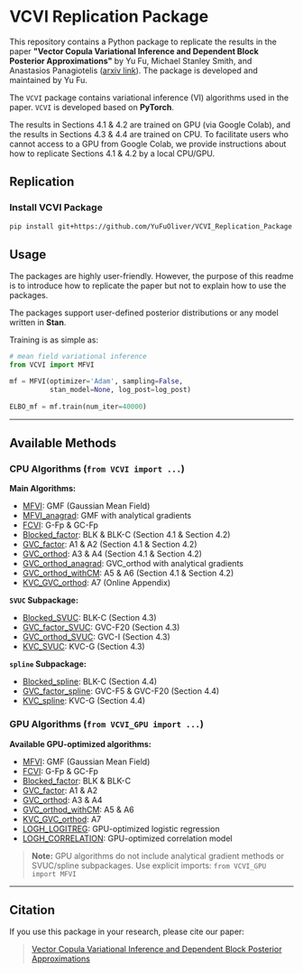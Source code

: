 # VCVI Replication Package

This repository contains a Python package to replicate the results in the paper **"Vector Copula Variational Inference and Dependent Block Posterior Approximations"** by Yu Fu, Michael Stanley Smith, and Anastasios Panagiotelis ([arxiv link](https://arxiv.org/abs/2503.01072)). The package is developed and maintained by Yu Fu.

The `VCVI` package contains variational inference (VI) algorithms used in the paper. `VCVI` is developed based on **PyTorch**.

The results in Sections 4.1 & 4.2 are trained on GPU (via Google Colab), and the results in Sections 4.3 & 4.4 are trained on CPU. To facilitate users who cannot access to a GPU from Google Colab, we provide instructions about how to replicate Sections 4.1 & 4.2 by a local CPU/GPU.

## Replication


### Install VCVI Package

```bash
pip install git+https://github.com/YuFuOliver/VCVI_Replication_Package.git#subdirectory=VCVI
```

<!-- ### GPU Support

GPU algorithms are available as a separate package `VCVI_GPU`. Install separately:

```bash
pip install git+https://github.com/YuFuOliver/VCVI_Replication_Package.git#subdirectory=VCVI/GPU
```

> **Note:** GPU package allows flexible PyTorch versions for different CUDA setups. -->


## Usage
The packages are highly user-friendly. However, the purpose of this readme is to introduce how to replicate the paper but not to explain how to use the packages.

The packages support user-defined posterior distributions or any model written in **Stan**.

Training is as simple as:
```python
# mean field variational inference
from VCVI import MFVI

mf = MFVI(optimizer='Adam', sampling=False,
          stan_model=None, log_post=log_post)
          
ELBO_mf = mf.train(num_iter=40000)
```

---

## Available Methods

### CPU Algorithms (`from VCVI import ...`)

**Main Algorithms:**
- [MFVI](https://github.com/YuFuOliver/VCVI_Replication_Package/blob/main/VCVI/MFVI.py): GMF (Gaussian Mean Field)
- [MFVI_anagrad](https://github.com/YuFuOliver/VCVI_Replication_Package/blob/main/VCVI/MFVI_anagrad.py): GMF with analytical gradients
- [FCVI](https://github.com/YuFuOliver/VCVI_Replication_Package/blob/main/VCVI/FCVI.py): G-Fp & GC-Fp
- [Blocked_factor](https://github.com/YuFuOliver/VCVI_Replication_Package/blob/main/VCVI/Blocked_factor.py): BLK & BLK-C (Section 4.1 & Section 4.2)
- [GVC_factor](https://github.com/YuFuOliver/VCVI_Replication_Package/blob/main/VCVI/GVC_factor.py): A1 & A2 (Section 4.1 & Section 4.2)
- [GVC_orthod](https://github.com/YuFuOliver/VCVI_Replication_Package/blob/main/VCVI/GVC_orthod.py): A3 & A4 (Section 4.1 & Section 4.2)
- [GVC_orthod_anagrad](https://github.com/YuFuOliver/VCVI_Replication_Package/blob/main/VCVI/GVC_orthod_anagrad.py): GVC_orthod with analytical gradients
- [GVC_orthod_withCM](https://github.com/YuFuOliver/VCVI_Replication_Package/blob/main/VCVI/GVC_orthod_withCM.py): A5 & A6 (Section 4.1 & Section 4.2)
- [KVC_GVC_orthod](https://github.com/YuFuOliver/VCVI_Replication_Package/blob/main/VCVI/KVC_GVC_orthod.py): A7 (Online Appendix)

**`SVUC` Subpackage:**
- [Blocked_SVUC](https://github.com/YuFuOliver/VCVI_Replication_Package/blob/main/VCVI/SVUC/Blocked_SVUC.py): BLK-C (Section 4.3)
- [GVC_factor_SVUC](https://github.com/YuFuOliver/VCVI_Replication_Package/blob/main/VCVI/SVUC/GVC_factor_SVUC.py): GVC-F20 (Section 4.3)
- [GVC_orthod_SVUC](https://github.com/YuFuOliver/VCVI_Replication_Package/blob/main/VCVI/SVUC/GVC_orthod_SVUC.py): GVC-I (Section 4.3)
- [KVC_SVUC](https://github.com/YuFuOliver/VCVI_Replication_Package/blob/main/VCVI/SVUC/KVC_SVUC.py): KVC-G (Section 4.3)


**`spline` Subpackage:**
- [Blocked_spline](https://github.com/YuFuOliver/VCVI_Replication_Package/blob/main/VCVI/spline/Blocked_spline.py): BLK-C (Section 4.4)
- [GVC_factor_spline](https://github.com/YuFuOliver/VCVI_Replication_Package/blob/main/VCVI/spline/GVC_factor_spline.py): GVC-F5 & GVC-F20 (Section 4.4)
- [KVC_spline](https://github.com/YuFuOliver/VCVI_Replication_Package/blob/main/VCVI/spline/KVC_spline.py): KVC-G (Section 4.4)

### GPU Algorithms (`from VCVI_GPU import ...`)

**Available GPU-optimized algorithms:**
- [MFVI](https://github.com/YuFuOliver/VCVI_Replication_Package/blob/main/VCVI/GPU/MFVI.py): GMF (Gaussian Mean Field)
- [FCVI](https://github.com/YuFuOliver/VCVI_Replication_Package/blob/main/VCVI/GPU/FCVI.py): G-Fp & GC-Fp
- [Blocked_factor](https://github.com/YuFuOliver/VCVI_Replication_Package/blob/main/VCVI/GPU/Blocked_factor.py): BLK & BLK-C
- [GVC_factor](https://github.com/YuFuOliver/VCVI_Replication_Package/blob/main/VCVI/GPU/GVC_factor.py): A1 & A2
- [GVC_orthod](https://github.com/YuFuOliver/VCVI_Replication_Package/blob/main/VCVI/GPU/GVC_orthod.py): A3 & A4
- [GVC_orthod_withCM](https://github.com/YuFuOliver/VCVI_Replication_Package/blob/main/VCVI/GPU/GVC_orthod_withCM.py): A5 & A6
- [KVC_GVC_orthod](https://github.com/YuFuOliver/VCVI_Replication_Package/blob/main/VCVI/GPU/KVC_GVC_orthod.py): A7
- [LOGH_LOGITREG](https://github.com/YuFuOliver/VCVI_Replication_Package/blob/main/VCVI/GPU/logh_logitreg_autodiff_GPU.py): GPU-optimized logistic regression
- [LOGH_CORRELATION](https://github.com/YuFuOliver/VCVI_Replication_Package/blob/main/VCVI/GPU/logh_correlation_lasso_GPU.py): GPU-optimized correlation model

> **Note:** GPU algorithms do not include analytical gradient methods or SVUC/spline subpackages. Use explicit imports: `from VCVI_GPU import MFVI`

---


## Citation

If you use this package in your research, please cite our paper:  
> [Vector Copula Variational Inference and Dependent Block Posterior Approximations](https://arxiv.org/abs/2503.01072)
